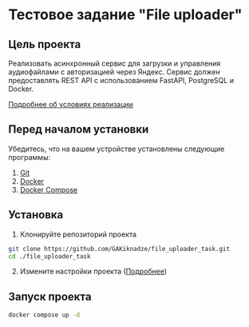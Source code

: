 # Тестовое задание "File uploader"

## Цель проекта

Реализовать асинхронный сервис для загрузки и управления аудиофайлами с авторизацией через Яндекс.
Сервис должен предоставлять REST API с использованием FastAPI, PostgreSQL и Docker.

[Подробнее об условиях реализации](./docs/technical_specification.md)

## Перед началом установки

Убедитесь, что на вашем устройстве установлены следующие программы:

1. [Git](https://git-scm.com/book/ru/v2/Введение-Установка-Git)
2. [Docker](https://docs.docker.com/engine/install/)
3. [Docker Compose](https://docs.docker.com/compose/install/)

## Установка

1. Клонируйте репозиторий проекта
```bash
git clone https://github.com/GAKiknadze/file_uploader_task.git
cd ./file_uploader_task
```

2. Измените настройки проекта ([Подробнее](./docs/settings.md))


## Запуск проекта

```bash
docker compose up -d
```
